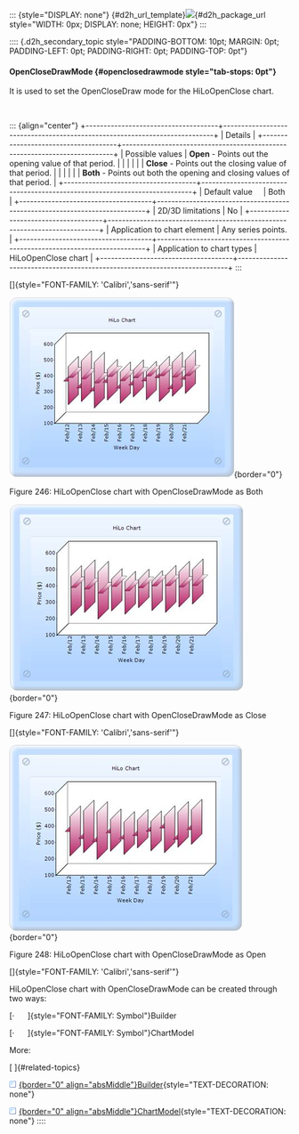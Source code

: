 ::: {style="DISPLAY: none"}
[](ms-xhelp:///?Id=d2h_url_template){#d2h_url_template}![](!package_url!){#d2h_package_url style="WIDTH: 0px; DISPLAY: none; HEIGHT: 0px"}
:::

:::: {.d2h_secondary_topic style="PADDING-BOTTOM: 10pt; MARGIN: 0pt; PADDING-LEFT: 0pt; PADDING-RIGHT: 0pt; PADDING-TOP: 0pt"}
#### OpenCloseDrawMode {#openclosedrawmode style="tab-stops: 0pt"}

It is used to set the OpenCloseDraw mode for the HiLoOpenClose chart.

 

::: {align="center"}
+-------------------------------------+---------------------------------------------------------------------------+
| Details                                                                                                         |
+-------------------------------------+---------------------------------------------------------------------------+
| Possible values                     | **Open** - Points out the opening value of that period.                   |
|                                     |                                                                           |
|                                     | **Close** - Points out the closing value of that period.                  |
|                                     |                                                                           |
|                                     | **Both** - Points out both the opening and closing values of that period. |
+-------------------------------------+---------------------------------------------------------------------------+
| Default value                       | Both                                                                      |
+-------------------------------------+---------------------------------------------------------------------------+
| 2D/3D limitations                   | No                                                                        |
+-------------------------------------+---------------------------------------------------------------------------+
| Application to chart element        | Any series points.                                                        |
+-------------------------------------+---------------------------------------------------------------------------+
| Application to chart types          | HiLoOpenClose chart                                                       |
+-------------------------------------+---------------------------------------------------------------------------+
:::

[]{style="FONT-FAMILY: 'Calibri','sans-serif'"} 

![](ImagesExt/image69_171.jpg){border="0"}

Figure 246: HiLoOpenClose chart with OpenCloseDrawMode as Both

![](ImagesExt/image69_172.jpg){border="0"}

Figure 247: HiLoOpenClose chart with OpenCloseDrawMode as Close

[]{style="FONT-FAMILY: 'Calibri','sans-serif'"} 

![](ImagesExt/image69_173.jpg){border="0"}

Figure 248: HiLoOpenClose chart with OpenCloseDrawMode as Open

[]{style="FONT-FAMILY: 'Calibri','sans-serif'"} 

HiLoOpenClose chart with OpenCloseDrawMode can be created through two ways:

[·      ]{style="FONT-FAMILY: Symbol"}Builder

[·      ]{style="FONT-FAMILY: Symbol"}ChartModel

More:

[ ]{#related-topics}

[![](button.gif){border="0" align="absMiddle"}Builder](ms-xhelp:///?Id=96b90c84-03f3-45d0-824c-137bfd453152){style="TEXT-DECORATION: none"}

[![](button.gif){border="0" align="absMiddle"}ChartModel](ms-xhelp:///?Id=1f704861-7f36-4d3b-bbab-dfbafa22224e){style="TEXT-DECORATION: none"}
::::
